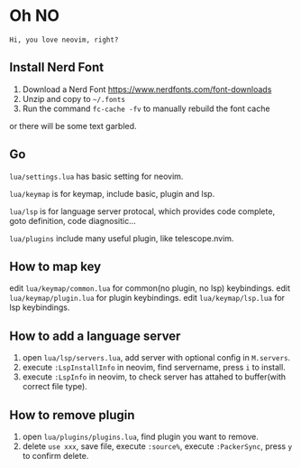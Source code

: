 # Oh NO
	Hi, you love neovim, right?		

## Install Nerd Font
1. Download a Nerd Font https://www.nerdfonts.com/font-downloads
2. Unzip and copy to `~/.fonts`
3. Run the command `fc-cache -fv` to manually rebuild the font cache

or there will be some text garbled.

## Go

`lua/settings.lua` has basic setting for neovim.

`lua/keymap` is for keymap, include basic, plugin and lsp.

`lua/lsp` is for language server protocal, which provides code complete, goto definition, code diagnositic...

`lua/plugins` include many useful plugin, like telescope.nvim.

## How to map key

edit `lua/keymap/common.lua` for common(no plugin, no lsp) keybindings.
edit `lua/keymap/plugin.lua` for plugin keybindings.
edit `lua/keymap/lsp.lua` for lsp keybindings.

## How to add a language server

1. open `lua/lsp/servers.lua`, add server with optional config in `M.servers`.
2. execute `:LspInstallInfo` in neovim, find servername, press `i` to install.
3. execute `:LspInfo` in neovim, to check server has attahed to buffer(with correct file type).

## How to remove plugin
1. open `lua/plugins/plugins.lua`, find plugin you want to remove.
2. delete `use xxx`, save file, execute `:source%`, execute `:PackerSync`, press `y` to confirm delete.
